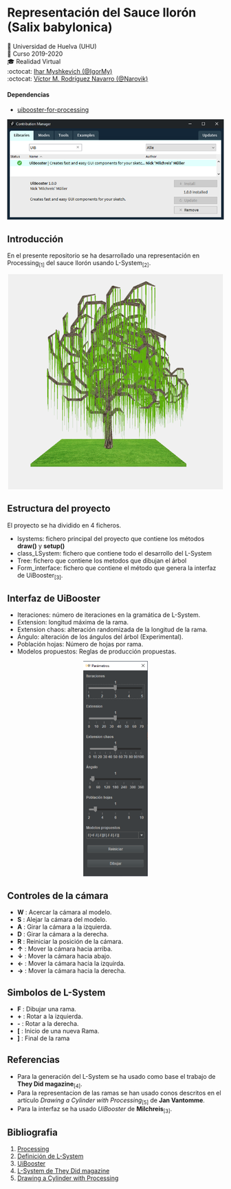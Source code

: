 # Representación del Sauce llorón (Salix babylonica)
:office: Universidad de Huelva (UHU)  
:calendar: Curso 2019-2020  
:mortar_board: Realidad Virtual  
:octocat: [Ihar Myshkevich (@IgorMy)](https://github.com/IgorMy)  
:octocat: [Víctor M. Rodríguez Navarro (@Narovik)](https://github.com/Narovik)

#### Dependencias
* [uibooster-for-processing](https://github.com/milchreis/uibooster-for-processing)
<p align="center">
  <img src="https://raw.githubusercontent.com/milchreis/uibooster-for-processing/master/img/install.jpg">
</p>


## Introducción
En el presente repositorio se ha desarrollado una representación en Processing<sub>[1]</sub> del sauce llorón usando L-System<sub>[2]</sub>.

<p align="center">
  <img width="500" height="500" src="Imagenes/tree.png">
</p>

## Estructura del proyecto
El proyecto se ha dividido en 4 ficheros. 
* lsystems: fichero principal del proyecto que contiene los métodos **draw()** y **setup()**
* class_LSystem: fichero que contiene todo el desarrollo del L-System
* Tree: fichero que contiene los metodos que dibujan el árbol
* Form_interface: fichero que contiene el método que genera la interfaz de UiBooster<sub>[3]</sub>.

## Interfaz de UiBooster
* Iteraciones: número de iteraciones en la gramática de L-System.
* Extension: longitud máxima de la rama.
* Extension chaos: alteración randomizada de la longitud de la rama.
* Ángulo: alteración de los ángulos del árbol (Experimental).
* Población hojas: Número de hojas por rama.
* Modelos propuestos: Reglas de producción propuestas.

<p align="center">
    <img width="150" height="500" src="Imagenes/Form.png">
</p>

## Controles de la cámara
* **W** : Acercar la cámara al modelo.
* **S** : Alejar la cámara del modelo.
* **A** : Girar la cámara a la izquierda.
* **D** : Girar la cámara a la derecha.
* **R** : Reiniciar la posición de la cámara.
* **↑** : Mover la cámara hacia arriba.
* **↓** : Mover la cámara hacia abajo.
* **←** : Mover la cámara hacia la izquirda.
* **→** : Mover la cámara hacia la derecha.

## Simbolos de L-System
* **F** : Dibujar una rama.
* **+** : Rotar a la izquierda.
* **-** : Rotar a la derecha.
* **[** : Inicio de una nueva Rama.
* **]** : Final de la rama


## Referencias
* Para la generación del L-System se ha usado como base el trabajo de **They Did magazine**<sub>[4]</sub>. 
* Para la representacion de las ramas se han usado conos descritos en el artículo *Drawing a Cylinder with Processing*<sub>[5]</sub> de **Jan Vantomme**.
* Para la interfaz se ha usado *UiBooster* de **Milchreis**<sub>[3]</sub>.

## Bibliografia
1. [Processing](https://processing.org/)
2. [Definición de L-System](https://es.wikipedia.org/wiki/Sistema-L)
3. [UiBooster](https://github.com/milchreis/uibooster-for-processing)
4. [L-System de They Did magazine](http://www.erase.net/projects/l-systems/)
5. [Drawing a Cylinder with Processing](https://vormplus.be/full-articles/drawing-a-cylinder-with-processing)
